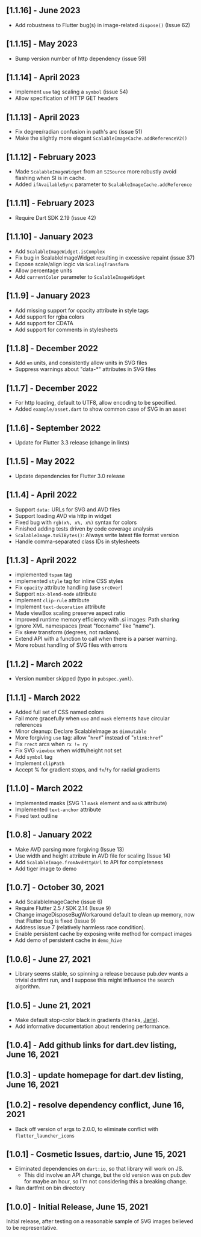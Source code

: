 ## [1.1.16] - June 2023

- Add robustness to Flutter bug(s) in image-related `dispose()` (Issue 62) 

## [1.1.15] - May 2023

- Bump version number of http dependency (issue 59)

## [1.1.14] - April 2023

- Implement `use` tag scaling a `symbol` (issue 54)
- Allow specification of HTTP GET headers

## [1.1.13] - April 2023

- Fix degree/radian confusion in path's arc (issue 51)
- Make the slightly more elegant `ScalableImageCache.addReferenceV2()`

## [1.1.12] - February 2023

- Made `ScalableImageWidget` from an `SISource` more robustly avoid flashing when SI is in cache.
- Added `ifAvailableSync` parameter to `ScalableImageCache.addReference`

## [1.1.11] - February 2023

- Require Dart SDK 2.19 (issue 42)

## [1.1.10] - January 2023

- Add `ScalableImageWidget.isComplex`
- Fix bug in ScalableImageWidget resulting in excessive repaint (issue 37)
- Expose scale/align logic via `ScalingTransform`
- Allow percentage units
- Add `currentColor` parameter to `ScalableImageWidget`

## [1.1.9] - January 2023

- Add missing support for opacity attribute in style tags
- Add support for rgba colors
- Add support for CDATA
- Add support for comments in stylesheets

## [1.1.8] - December 2022

- Add `em` units, and consistently allow units in SVG files
- Suppress warnings about "data-*" attributes in SVG files

## [1.1.7] - December 2022

- For http loading, default to UTF8, allow encoding to be specified.
- Added `example/asset.dart` to show common case of SVG in an asset

## [1.1.6] - September 2022

- Update for Flutter 3.3 release (change in lints)

## [1.1.5] - May 2022

- Update dependencies for Flutter 3.0 release

## [1.1.4] - April 2022

- Support `data:` URLs for SVG and AVD files
- Support loading AVD via http in widget
- Fixed bug with `rgb(x%, x%, x%)` syntax for colors
- Finished adding tests driven by code coverage analysis
- `ScalableImage.toSIBytes()`:  Always write latest file format version
- Handle comma-separated class IDs in stylesheets

## [1.1.3] - April 2022

- implemented `tspan` tag
- implemented `style` tag for inline CSS styles
- Fix `opacity` attribute handling (use `srcOver`)
- Support `mix-blend-mode` attribute
- Implement `clip-rule` attribute
- Implement `text-decoration` attribute
- Made viewBox scaling preserve aspect ratio
- Improved runtime memory efficiency with .si images:  Path sharing
- Ignore XML namespaces (treat "foo:name" like "name").
- Fix skew transform (degrees, not radians).
- Extend API with a function to call when there is a parser warning.
- More robust handling of SVG files with errors

## [1.1.2] - March 2022

- Version number skipped (typo in `pubspec.yaml`).

## [1.1.1] - March 2022

- Added full set of CSS named colors
- Fail more gracefully when `use` and `mask` elements have circular references
- Minor cleanup:  Declare ScalableImage as `@immutable`
- More forgiving `use` tag:  allow "`href`" instead of "`xlink:href`"
- Fix `rrect` arcs when `rx != ry`
- Fix SVG `viewbox` when width/height not set
- Add `symbol` tag
- Implement `clipPath`
- Accept % for gradient stops, and `fx`/`fy` for radial gradients


## [1.1.0] - March 2022

- Implemented masks (SVG 1.1 `mask` element and `mask` attribute)
- Implemented `text-anchor` attribute
- Fixed text outline


## [1.0.8] - January 2022

- Make AVD parsing more forgiving (Issue 13)
- Use width and height attribute in AVD file for scaling (Issue 14)
- Add `ScalableImage.fromAvdHttpUrl` to API for completeness
- Add tiger image to demo


## [1.0.7] - October 30, 2021

- Add ScalableImageCache (issue 6)
- Require Flutter 2.5 / SDK 2.14 (Issue 9)
- Change imageDisposeBugWorkaround default to clean up memory,
  now that Flutter bug is fixed (Issue 9)
- Address issue 7 (relatively harmless race condition).
- Enable persistent cache by exposing write method for compact images
- Add demo of persistent cache in `demo_hive`

## [1.0.6] - June 27, 2021

- Library seems stable, so spinning a release because pub.dev wants
  a trivial dartfmt run, and I suppose this might influence the search
  algorithm.

## [1.0.5] - June 21, 2021

- Make default stop-color black in gradients (thanks, 
  [Jarle](https://github.com/jarlestabell)).
- Add informative documentation about rendering performance.

## [1.0.4] - Add github links for dart.dev listing, June 16, 2021

## [1.0.3] - update homepage for dart.dev listing, June 16, 2021

## [1.0.2] - resolve dependency conflict, June 16, 2021

- Back off version of args to 2.0.0, to eliminate conflict with 
  `flutter_launcher_icons`

## [1.0.1] - Cosmetic Issues, dart:io, June 15, 2021

- Eliminated dependencies on `dart:io`, so that library will work on JS.
  - This did involve an API change, but the old version was on pub.dev
    for maybe an hour, so I'm not considering this a breaking change.
- Ran dartfmt on bin directory

## [1.0.0] - Initial Release, June 15, 2021

Initial release, after testing on a reasonable sample of SVG images
believed to be representative.

